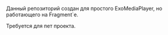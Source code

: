 Данный репозиторий создан для простого ExoMediaPlayer, но работающего на Fragment`е.

Требуется для пет проекта.